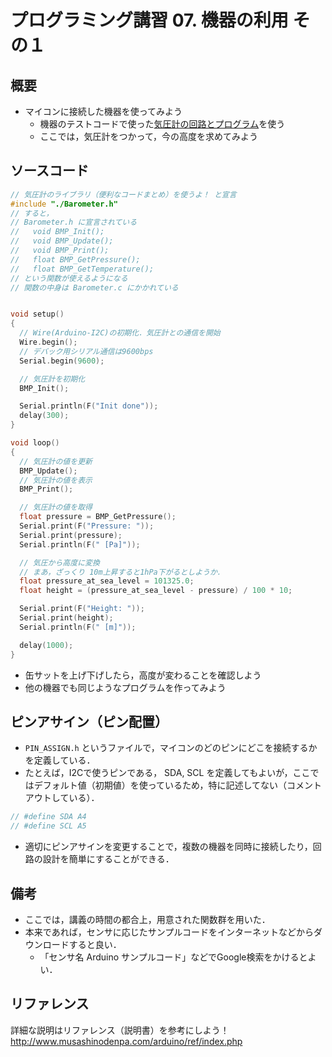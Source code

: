 # プログラミング講習 07. 機器の利用 その１
## 概要
+ マイコンに接続した機器を使ってみよう
	- 機器のテストコードで使った[気圧計の回路とプログラム](../Test_Barometer)を使う
	- ここでは，気圧計をつかって，今の高度を求めてみよう


## ソースコード
```cpp
// 気圧計のライブラリ（便利なコードまとめ）を使うよ！ と宣言
#include "./Barometer.h"
// すると，
// Barometer.h に宣言されている
//   void BMP_Init();
//   void BMP_Update();
//   void BMP_Print();
//   float BMP_GetPressure();
//   float BMP_GetTemperature();
// という関数が使えるようになる
// 関数の中身は Barometer.c にかかれている


void setup()
{
  // Wire(Arduino-I2C)の初期化．気圧計との通信を開始
  Wire.begin();
  // デバック用シリアル通信は9600bps
  Serial.begin(9600);

  // 気圧計を初期化
  BMP_Init();

  Serial.println(F("Init done"));
  delay(300);
}

void loop()
{
  // 気圧計の値を更新
  BMP_Update();
  // 気圧計の値を表示
  BMP_Print();

  // 気圧計の値を取得
  float pressure = BMP_GetPressure();
  Serial.print(F("Pressure: "));
  Serial.print(pressure);
  Serial.println(F(" [Pa]"));

  // 気圧から高度に変換
  // まあ，ざっくり 10m上昇すると1hPa下がるとしようか．
  float pressure_at_sea_level = 101325.0;
  float height = (pressure_at_sea_level - pressure) / 100 * 10;

  Serial.print(F("Height: "));
  Serial.print(height);
  Serial.println(F(" [m]"));

  delay(1000);
}
```

+ 缶サットを上げ下げしたら，高度が変わることを確認しよう
+ 他の機器でも同じようなプログラムを作ってみよう


## ピンアサイン（ピン配置）
+ `PIN_ASSIGN.h` というファイルで，マイコンのどのピンにどこを接続するかを定義している．
+ たとえば，I2Cで使うピンである， SDA, SCL を定義してもよいが，ここではデフォルト値（初期値）を使っているため，特に記述してない（コメントアウトしている）．
```cpp
// #define SDA A4
// #define SCL A5
```
+ 適切にピンアサインを変更することで，複数の機器を同時に接続したり，回路の設計を簡単にすることができる．


## 備考
+ ここでは，講義の時間の都合上，用意された関数群を用いた．
+ 本来であれば，センサに応じたサンプルコードをインターネットなどからダウンロードすると良い．
	- 「センサ名 Arduino サンプルコード」などでGoogle検索をかけるとよい．


## リファレンス
詳細な説明はリファレンス（説明書）を参考にしよう！  
http://www.musashinodenpa.com/arduino/ref/index.php